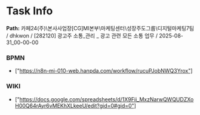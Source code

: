 # Task Info

**Path:** 카페24(주)\본사사업장\[CG]MI본부\마케팅센터\성장주도그룹\디지털마케팅7팀 / dhkwon / [282120] 광고주 소통_관리 _ 광고 관련 모든 소통 업무 / 2025-08-31_00-00-00

### BPMN
- ["https://n8n-mi-010-web.hanpda.com/workflow/rucuPJobNWQ3Yrox"]

### WIKI
- ["https://docs.google.com/spreadsheets/d/1X9Fii_MxzNarwQWQUDZXoH00Q64rAyr6vMEKhXLkeeU/edit?gid=0#gid=0"]

